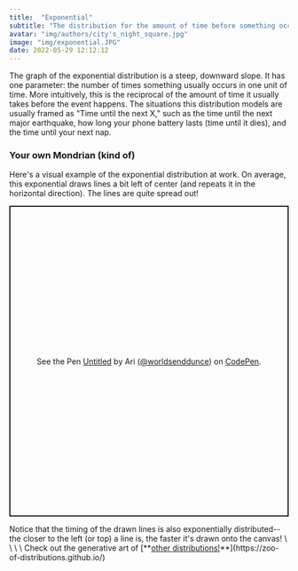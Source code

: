 ```yaml
---
title:  "Exponential"
subtitle: "The distribution for the amount of time before something occurs."
avatar: "img/authors/city's_night_square.jpg"
image: "img/exponential.JPG"
date: 2022-05-29 12:12:12
---
```

The graph of the exponential distribution is a steep, downward slope. It has one parameter: the number of times something usually occurs in one unit of time. More intuitively, this is the reciprocal of the amount of time it usually takes before the event happens. The situations this distribution models are usually framed as "Time until the next X," such as the time until the next major earthquake, how long your phone battery lasts (time until it dies), and the time until your next nap. 
### Your own Mondrian (kind of)
Here's a visual example of the exponential distribution at work. On average, this exponential draws lines a bit left of center (and repeats it in the horizontal direction). The lines are quite spread out!
<p class="codepen" data-height="626" data-theme-id="dark" data-default-tab="result" data-slug-hash="PoQjYbZ" data-user="worldsenddunce" style="height: 560px; box-sizing: border-box; display: flex; align-items: center; justify-content: center; border: 2px solid; margin: 1em 0; padding: 1em;">
  <span>See the Pen <a href="https://codepen.io/worldsenddunce/pen/PoQjYbZ">
  Untitled</a> by Ari (<a href="https://codepen.io/worldsenddunce">@worldsenddunce</a>)
  on <a href="https://codepen.io">CodePen</a>.</span>
</p>
<script async src="https://cpwebassets.codepen.io/assets/embed/ei.js"></script>
Notice that the timing of the drawn lines is also exponentially distributed-- the closer to the left (or top) a line is, the faster it's drawn onto the canvas!
\
\
\
\
Check out the generative art of [**<ins>other distributions!</ins>**](https://zoo-of-distributions.github.io/)

